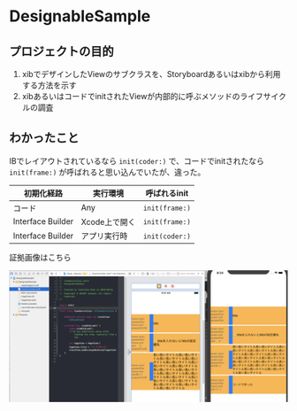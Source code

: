 # DesignableSample

## プロジェクトの目的

1. xibでデザインしたViewのサブクラスを、Storyboardあるいはxibから利用する方法を示す
2. xibあるいはコードでinitされたViewが内部的に呼ぶメソッドのライフサイクルの調査

## わかったこと

IBでレイアウトされているなら `init(coder:)` で、コードでinitされたなら `init(frame:)` が呼ばれると思い込んでいたが、違った。

初期化経路 | 実行環境 | 呼ばれるinit
--- | --- | ---
コード | Any | `init(frame:)`
Interface Builder | Xcode上で開く | `init(frame:)`
Interface Builder | アプリ実行時 | `init(coder:)`

証拠画像はこちら

![証拠写真](img/image.png)

